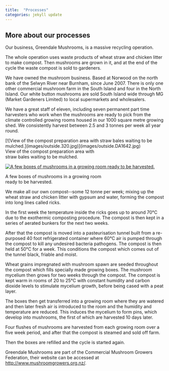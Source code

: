 ```yaml
---
title:  "Processes"
categories: jekyll update
---
```


More about our processes
------------------------

Our business, Greendale Mushrooms, is a massive recycling operation.

The whole operation uses waste products of wheat straw and chicken litter to
make compost. Then mushrooms are grown in it, and at the end of the cycle the
waste compost is sold to gardeners.

We have owned the mushroom business. Based at Norwood on the north bank of the
Selwyn River near Burnham, since June 2007. There is only one other commercial
mushroom farm in the South Island and four in the North Island. Our white
button mushrooms are sold South Island wide through MG (Market Gardeners
Limited) to local supermarkets and wholesalers.

We have a great staff of eleven, including seven permanent part time
harvesters who work when the mushrooms are ready to pick from the climate
controlled growing rooms housed in our 1000 square metre growing shed. We
consistently harvest between 2.5 and 3 tonnes per week all year round.

<div class="right info" id="picture-frame">
[![View of the compost preparation area with straw bales waiting to be
mulched.](images/outside.320.jpg)](images/outside.DA1642.jpg)


<div class="caption">
View of the compost preparation area with<br/>
straw bales waiting to be mulched.
</div>

[![A few boxes of mushrooms in a growing room ready to be
harvested.](images/grow_room.380.jpg)](images/grow_room.UNI_0140.jpg)

<div class="caption">
A few boxes of mushrooms in a growing room<br/>
ready to be harvested.
</div>
</div>

We make all our own compost--some 12 tonne per week; mixing up the wheat straw
and chicken litter with gypsum and water, forming the compost into long lines
called ricks.

In the first week the temperature inside the ricks goes up to around 70°C due
to the exothermic composting procedure. The compost is then kept in a series
of aerated bunkers for the next two weeks.

After that the compost is moved into a pasteurisation tunnel built from a
re-purposed 40 foot refrigerated container where 60°C air is pumped through
the compost to kill any undesired bacteria pathogens. The compost is then held
at 50°C for a week. This conditions the compost which comes out of the tunnel
black, friable and moist.

Wheat grains impregnated with mushroom spawn are seeded throughout the compost
which fills specially made growing boxes. The mushroom mycelium then grows for
two weeks through the compost. The compost is kept warm in rooms of 20 to
25°C with constant humidity and carbon dioxide levels to stimulate mycelium
growth, before being cased with a peat layer.

The boxes then get transferred into a growing room where they are watered and
then later fresh air is introduced to the room and the humidity and
temperature are reduced. This induces the mycelium to form pins, which develop
into mushrooms, the first of which are harvested 10 days later.

Four flushes of mushrooms are harvested from each growing room over a five
week period, and after that the compost is steamed and sold off farm.

Then the boxes are refilled and the cycle is started again.

Greendale Mushrooms are part of the Commercial Mushroom Growers Federation,
their website can be accessed at <http://www.mushroomgrowers.org.nz/>.
